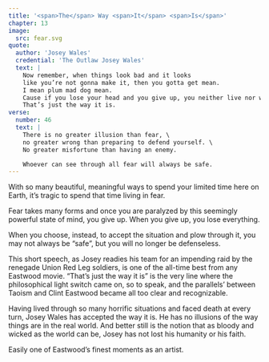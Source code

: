 ```yaml
---
title: '<span>The</span> Way <span>It</span> <span>Is</span>'
chapter: 13
image:
  src: fear.svg
quote:
  author: 'Josey Wales'
  credential: 'The Outlaw Josey Wales'
  text: |
    Now remember, when things look bad and it looks
    like you’re not gonna make it, then you gotta get mean.
    I mean plum mad dog mean.
    Cause if you lose your head and you give up, you neither live nor win.
    That’s just the way it is.
verse:
  number: 46
  text: |
    There is no greater illusion than fear, \
    no greater wrong than preparing to defend yourself. \
    No greater misfortune than having an enemy.

    Whoever can see through all fear will always be safe.
---
```


With so many beautiful,
meaningful ways to spend your limited time here on Earth,
it’s tragic to spend that time living in fear.

Fear takes many forms and once you are paralyzed by this
seemingly powerful state of mind, you give up.
When you give up, you lose everything.

When you choose, instead, to accept the situation and plow through it,
you may not always be “safe”, but you will no longer be defenseless.

This short speech,
as Josey readies his team for an impending raid
by the renegade Union Red Leg soldiers,
is one of the all-time best from any Eastwood movie.
“That’s just the way it is” is the very line where the
philosophical light switch came on, so to speak,
and the parallels’ between Taoism and Clint Eastwood
became all too clear and recognizable.

Having lived through so many horrific situations and faced death at every turn,
Josey Wales has accepted the way it is.
He has no illusions of the way things are in the real world.
And better still is the notion that as bloody and wicked as the world can be,
Josey has not lost his humanity or his faith.

Easily one of Eastwood’s finest moments as an artist.
